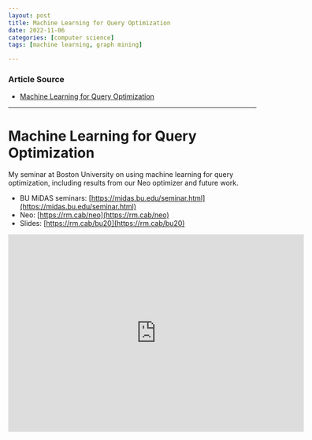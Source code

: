 ```yaml
---
layout: post
title: Machine Learning for Query Optimization
date: 2022-11-06
categories: [computer science]
tags: [machine learning, graph mining]

---
```


### Article Source

* [Machine Learning for Query Optimization](https://www.youtube.com/watch?v=lMb1yNbIopc)


---

# Machine Learning for Query Optimization

My seminar at Boston University on using machine learning for query optimization, including results from our Neo optimizer and future work.


* BU MiDAS seminars: [https://midas.bu.edu/seminar.html](https://midas.bu.edu/seminar.html)
* Neo: [https://rm.cab/neo](https://rm.cab/neo)
* Slides: [https://rm.cab/bu20](https://rm.cab/bu20)

<iframe width="600" height="400" src="https://www.youtube.com/embed/lMb1yNbIopc" title="YouTube video player" frameborder="0" allow="accelerometer; autoplay; clipboard-write; encrypted-media; gyroscope; picture-in-picture" allowfullscreen></iframe>